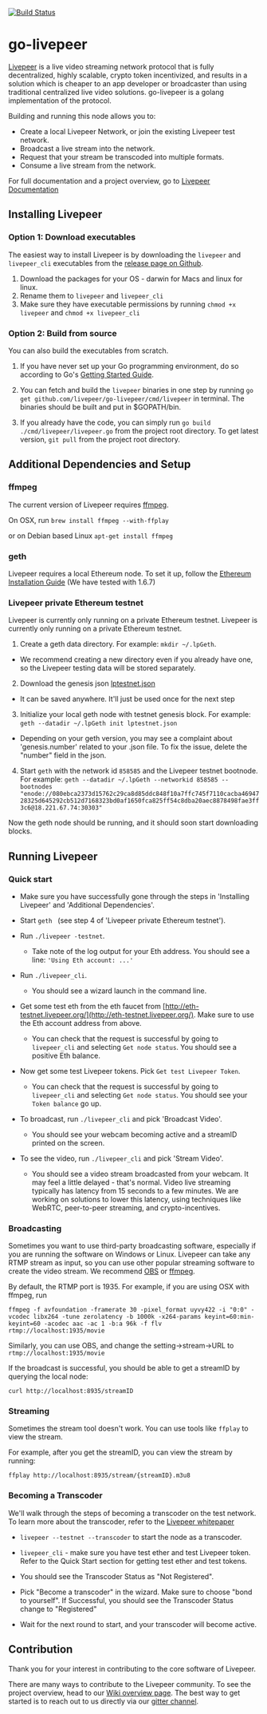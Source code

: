 [![Build Status](https://circleci.com/gh/livepeer/go-livepeer.svg?style=shield&circle-token=e33534f6f4e2a6af19bb1596d7b72767a246cbab)](https://circleci.com/gh/livepeer/go-livepeer/tree/master)


# go-livepeer
[Livepeer](https://livepeer.org) is a live video streaming network protocol that is fully decentralized, highly scalable, crypto token incentivized, and results in a solution which is cheaper to an app developer or broadcaster than using traditional centralized live video solutions.  go-livepeer is a golang implementation of the protocol.

Building and running this node allows you to:

* Create a local Livepeer Network, or join the existing Livepeer test network.
* Broadcast a live stream into the network.
* Request that your stream be transcoded into multiple formats.
* Consume a live stream from the network.

For full documentation and a project overview, go to
[Livepeer Documentation](https://github.com/livepeer/wiki/wiki)

## Installing Livepeer
### Option 1: Download executables
The easiest way to install Livepeer is by downloading the `livepeer` and `livepeer_cli` executables from the [release page on Github](https://github.com/livepeer/go-livepeer/releases). 

1. Download the packages for your OS - darwin for Macs and linux for linux. 
2. Rename them to `livepeer` and `livepeer_cli`
3. Make sure they have executable permissions by running `chmod +x livepeer` and `chmod +x livepeer_cli`

### Option 2: Build from source
You can also build the executables from scratch.  

1. If you have never set up your Go programming environment, do so according to Go's [Getting Started Guide](https://golang.org/doc/install).

2. You can fetch and build the `livepeer` binaries in one step by running `go get github.com/livepeer/go-livepeer/cmd/livepeer` in terminal. The binaries should be built and put in $GOPATH/bin.

3. If you already have the code, you can simply run `go build ./cmd/livepeer/livepeer.go` from the project root directory. To get latest version, `git pull` from the project root directory.

## Additional Dependencies and Setup

### ffmpeg
The current version of Livepeer requires [ffmpeg](https://www.ffmpeg.org/).

On OSX, run
`brew install ffmpeg --with-ffplay`

or on Debian based Linux
`apt-get install ffmpeg`

### geth
Livepeer requires a local Ethereum node. To set it up, follow the [Ethereum Installation Guide](https://github.com/ethereum/go-ethereum/wiki/Building-Ethereum)  (We have tested with 1.6.7)

### Livepeer private Ethereum testnet
Livepeer is currently only running on a private Ethereum testnet.
Livepeer is currently only running on a private Ethereum testnet.

1. Create a geth data directory. For example: `mkdir ~/.lpGeth`. 
  * We recommend creating a new directory even if you already have one, so the Livepeer testing data will be stored separately.
2. Download the genesis json [lptestnet.json](http://eth-testnet.livepeer.org/lptestnet.json)
  * It can be saved anywhere. It'll just be used once for the next step
3. Initialize your local geth node with testnet genesis block.  For example: `geth --datadir ~/.lpGeth init lptestnet.json`
  * Depending on your geth version, you may see a complaint about 'genesis.number' related to your .json file. To fix the issue, delete the "number" field in the json.
4. Start `geth` with the network id `858585` and the Livepeer testnet bootnode. For example: `geth --datadir ~/.lpGeth --networkid 858585 --bootnodes "enode://080ebca2373d15762c29ca8d85ddc848f10a7ffc745f7110cacba4694728325d645292cb512d7168323bd0af1650fca825ff54c8dba20aec8878498fae3ff3c6@18.221.67.74:30303"`

Now the geth node should be running, and it should soon start downloading blocks.

## Running Livepeer

### Quick start
- Make sure you have successfully gone through the steps in 'Installing Livepeer' and 'Additional Dependencies'.

- Start `geth ` (see step 4 of 'Livepeer private Ethereum testnet').

- Run `./livepeer -testnet`.
  * Take note of the log output for your Eth address.  You should see a line: `'Using Eth account: ...'`

- Run `./livepeer_cli`.
  * You should see a wizard launch in the command line. 

- Get some test eth from the eth faucet from [http://eth-testnet.livepeer.org/](http://eth-testnet.livepeer.org/). Make sure to use the Eth account address from above. 
  * You can check that the request is successful by going to `livepeer_cli` and selecting `Get node status`. You should see a positive Eth balance.

- Now get some test Livepeer tokens. Pick `Get test Livepeer Token`.  
  * You can check that the request is successful by going to `livepeer_cli` and selecting `Get node status`. You should see your `Token balance` go up.

- To broadcast, run `./livepeer_cli` and pick 'Broadcast Video'.  
  * You should see your webcam becoming active and a streamID printed on the screen.

- To see the video, run `./livepeer_cli` and pick 'Stream Video'.
  * You should see a video stream broadcasted from your webcam.  It may feel a little delayed - that's normal. Video live streaming typically has latency from 15 seconds to a few minutes. We are working on solutions to lower this latency, using techniques like WebRTC, peer-to-peer streaming, and crypto-incentives.

### Broadcasting

Sometimes you want to use third-party broadcasting software, especially if you are running the software on Windows or Linux. Livepeer can take any RTMP stream as input, so you can use other popular streaming software to create the video stream. We recommend [OBS](https://obsproject.com/download) or [ffmpeg](https://www.ffmpeg.org/).

By default, the RTMP port is 1935.  For example, if you are using OSX with ffmpeg, run

`ffmpeg -f avfoundation -framerate 30 -pixel_format uyvy422 -i "0:0" -vcodec libx264 -tune zerolatency -b 1000k -x264-params keyint=60:min-keyint=60 -acodec aac -ac 1 -b:a 96k -f flv rtmp://localhost:1935/movie`

Similarly, you can use OBS, and change the setting->stream->URL to `rtmp://localhost:1935/movie`

If the broadcast is successful, you should be able to get a streamID by querying the local node:

`curl http://localhost:8935/streamID`

### Streaming

Sometimes the stream tool doesn't work.  You can use tools like `ffplay` to view the stream.

For example, after you get the streamID, you can view the stream by running:

`ffplay http://localhost:8935/stream/{streamID}.m3u8`

### Becoming a Transcoder

We'll walk through the steps of becoming a transcoder on the test network.  To learn more about the transcoder, refer to the [Livepeer whitepaper](https://github.com/livepeer/wiki/blob/master/WHITEPAPER.md)

- `livepeer --testnet --transcoder` to start the node as a transcoder.

- `livepeer_cli` - make sure you have test ether and test Livepeer token.  Refer to the Quick Start section for getting test ether and test tokens.

- You should see the Transcoder Status as "Not Registered".

- Pick "Become a transcoder" in the wizard.  Make sure to choose "bond to yourself".  If Successful, you should see the Transcoder Status change to "Registered"

- Wait for the next round to start, and your transcoder will become active.


## Contribution
Thank you for your interest in contributing to the core software of Livepeer.

There are many ways to contribute to the Livepeer community. To see the project overview, head to our [Wiki overview page](https://github.com/livepeer/wiki/wiki/Project-Overview). The best way to get started is to reach out to us directly via our [gitter channel](https://gitter.im/livepeer/Lobby).
